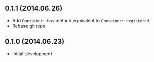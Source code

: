 ## 0.1.1 (2014.06.26)

* Add `Container::has` method equivalent to `Container::registered`
* Rebase git repo

## 0.1.0 (2014.06.23)

* Initial development
